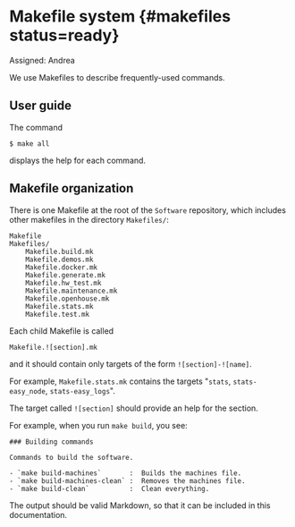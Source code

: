 # Makefile system {#makefiles status=ready}

Assigned: Andrea

We use Makefiles to describe frequently-used commands.

## User guide


The command

    $ make all

displays the help for each command. 

<!-- This help is also included here as [](#makefiles-help).-->

## Makefile organization

There is one Makefile at the root of the `Software` repository, which
includes other makefiles in the directory `Makefiles/`:

    Makefile
    Makefiles/
        Makefile.build.mk
        Makefile.demos.mk
        Makefile.docker.mk
        Makefile.generate.mk
        Makefile.hw_test.mk
        Makefile.maintenance.mk
        Makefile.openhouse.mk
        Makefile.stats.mk
        Makefile.test.mk

Each child Makefile is called

    Makefile.![section].mk

and it should contain only targets of the form `![section]-![name]`.

For example, `Makefile.stats.mk` contains the targets "`stats`, `stats-easy_node`, `stats-easy_logs`".

The target called `![section]` should provide an help for the section.

For example, when you run `make build`, you see:

    ### Building commands

    Commands to build the software.

    - `make build-machines`       :  Builds the machines file.
    - `make build-machines-clean` :  Removes the machines file.
    - `make build-clean`          :  Clean everything.

The output should be valid Markdown, so that it can be included in this documentation.


<move-here src="#makefiles-autogenerated"/>
